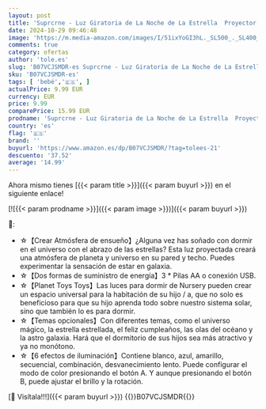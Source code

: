 ```yaml
---
layout: post
title: 'Suprcrne - Luz Giratoria de La Noche de La Estrella  Proyector Kids Star Lámparas de Vivero Planeta Moon Shape Ocean Earth Luces Para Dormitorio de Bebé  cielo estrellado diamante '
date: 2024-10-29 09:46:48
image: 'https://m.media-amazon.com/images/I/51ixYoGI3hL._SL500_._SL400_.jpg'
comments: true
category: ofertas
author: 'tole.es'
slug: 'B07VCJSMDR-es Suprcrne - Luz Giratoria de La Noche de La Estrella...'
sku: 'B07VCJSMDR-es'
tags: [ 'bebé','🇪🇸', ]
actualPrice: 9.99 EUR
currency: EUR
price: 9.99
comparePrice: 15.99 EUR
prodname: 'Suprcrne - Luz Giratoria de La Noche de La Estrella  Proyector Kids Star Lámparas de Vivero Planeta Moon Shape Ocean Earth Luces Para Dormitorio de Bebé  cielo estrellado diamante '
country: 'es'
flag: '🇪🇸'
brand: ''
buyurl: 'https://www.amazon.es/dp/B07VCJSMDR/?tag=tolees-21'
descuento: '37.52'
average: '14.99'
---
```


Ahora mismo tienes [{{< param title >}}]({{< param buyurl >}}) en el siguiente enlace!

[![{{< param prodname >}}]({{< param image >}})]({{< param buyurl >}})

🔎:

- ☆【Crear Atmósfera de ensueño】¿Alguna vez has soñado con dormir en el universo con el abrazo de las estrellas? Esta luz proyectada creará una atmósfera de planeta y universo en su pared y techo. Puedes experimentar la sensación de estar en galaxia.
- ☆【Dos formas de suministro de energía】3 * Pilas AA o conexión USB.
- ☆【Planet Toys Toys】Las luces para dormir de Nursery pueden crear un espacio universal para la habitación de su hijo / a, que no solo es beneficioso para que su hijo aprenda todo sobre nuestro sistema solar, sino que también lo es para dormir.
- ☆【Temas opcionales】Con diferentes temas, como el universo mágico, la estrella estrellada, el feliz cumpleaños, las olas del océano y la astro galaxia. Hará que el dormitorio de sus hijos sea más atractivo y ya no monótono.
- ☆【6 efectos de iluminación】Contiene blanco, azul, amarillo, secuencial, combinación, desvanecimiento lento. Puede configurar el modo de color presionando el botón A. Y aunque presionando el botón B, puede ajustar el brillo y la rotación.

[🛒 Visítala!!!]({{< param buyurl >}})
{{<world>}}B07VCJSMDR{{</world>}}
